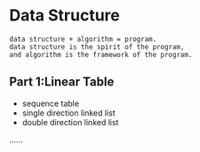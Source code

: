 # Data Structure

    data structure + algorithm = program.  
    data structure is the spirit of the program,  
    and algorithm is the framework of the program.  

## Part 1:Linear Table
- sequence table
- single direction linked list
- double direction linked list

......

